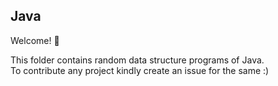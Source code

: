 ## Java

Welcome! 👋

This folder contains random data structure programs of Java.  
To contribute any project kindly create an issue for the same :)